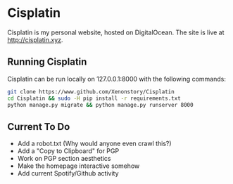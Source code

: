 # Cisplatin

Cisplatin is my personal website, hosted on DigitalOcean. The site is live at http://cisplatin.xyz.

## Running Cisplatin

Cisplatin can be run locally on 127.0.0.1:8000 with the following commands:

```Bash
git clone https://www.github.com/Xenonstory/Cisplatin
cd Cisplatin && sudo -H pip install -r requirements.txt
python manage.py migrate && python manage.py runserver 8000
```

## Current To Do

- Add a robot.txt (Why would anyone even crawl this?)
- Add a "Copy to Clipboard" for PGP                                                
- Work on PGP section aesthetics                                                   
- Make the homepage interactive somehow                                            
- Add current Spotify/Github activity     
